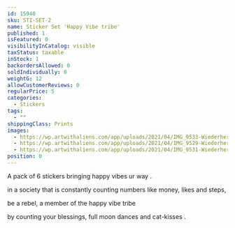 ```yaml
---
id: 15940
sku: STI-SET-2
name: Sticker Set 'Happy Vibe tribe'
published: 1
isFeatured: 0
visibilityInCatalog: visible
taxStatus: taxable
inStock: 1
backordersAllowed: 0
soldIndividually: 0
weightG: 12
allowCustomerReviews: 0
regularPrice: 5
categories:
  - Stickers
tags:
  - ""
shippingClass: Prints
images:
  - https://wp.artwithaliens.com/app/uploads/2021/04/IMG_9533-Wiederhergestellt-scaled.jpg
  - https://wp.artwithaliens.com/app/uploads/2021/04/IMG_9529-Wiederhergestellt-scaled.jpg
  - https://wp.artwithaliens.com/app/uploads/2021/04/IMG_9531-Wiederhergestellt-scaled.jpg
position: 0
---
```


<p>A pack of 6 stickers bringing happy vibes ur way .</p>


in a society that is constantly counting numbers like money, likes and steps,

be a rebel, a member of the happy vibe tribe

by counting your blessings, full moon dances and cat-kisses .
